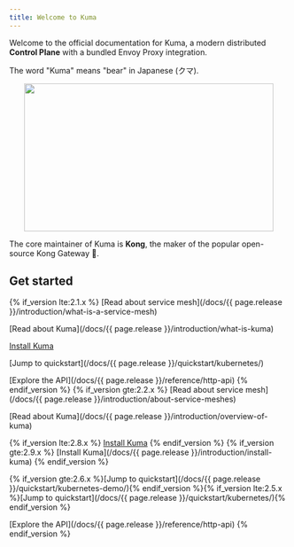 ```yaml
---
title: Welcome to Kuma
---
```


Welcome to the official documentation for Kuma, a modern distributed **Control Plane** with a bundled Envoy Proxy integration.

The word "Kuma" means "bear" in Japanese (クマ).

<center>
<img src="/assets/images/diagrams/main-diagram@2x.png" alt="" width="450" height="267"/>
</center>

The core maintainer of Kuma is **Kong**, the maker of the popular open-source Kong Gateway 🦍.

## Get started

{% if_version lte:2.1.x %}
[Read about service mesh](/docs/{{ page.release }}/introduction/what-is-a-service-mesh)


[Read about Kuma](/docs/{{ page.release }}/introduction/what-is-kuma)

[Install Kuma](/install/latest/)

[Jump to quickstart](/docs/{{ page.release }}/quickstart/kubernetes/)

[Explore the API](/docs/{{ page.release }}/reference/http-api)
{% endif_version %}
{% if_version gte:2.2.x %}
[Read about service mesh](/docs/{{ page.release }}/introduction/about-service-meshes)


[Read about Kuma](/docs/{{ page.release }}/introduction/overview-of-kuma)

{% if_version lte:2.8.x %}
[Install Kuma](/install/latest/)
{% endif_version %}
{% if_version gte:2.9.x %}
[Install Kuma](/docs/{{ page.release }}/introduction/install-kuma)
{% endif_version %}

{% if_version gte:2.6.x %}[Jump to quickstart](/docs/{{ page.release }}/quickstart/kubernetes-demo/){% endif_version %}{% if_version lte:2.5.x %}[Jump to quickstart](/docs/{{ page.release }}/quickstart/kubernetes/){% endif_version %}

[Explore the API](/docs/{{ page.release }}/reference/http-api)
{% endif_version %}
